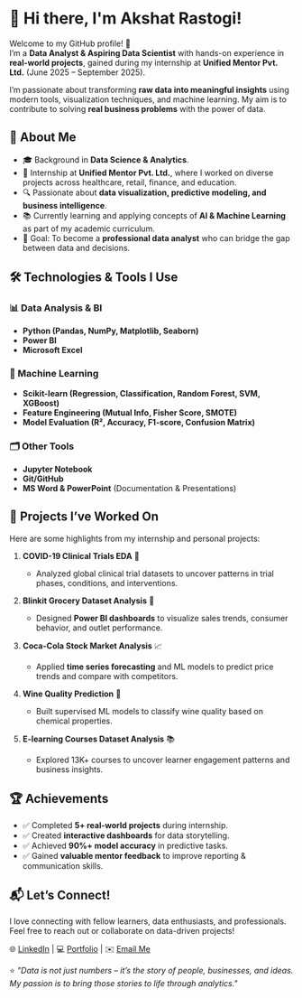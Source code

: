 # 👋 Hi there, I'm Akshat Rastogi!  

Welcome to my GitHub profile! 🚀  
I’m a **Data Analyst & Aspiring Data Scientist** with hands-on experience in **real-world projects**, gained during my internship at **Unified Mentor Pvt. Ltd.** (June 2025 – September 2025).  

I’m passionate about transforming **raw data into meaningful insights** using modern tools, visualization techniques, and machine learning. My aim is to contribute to solving **real business problems** with the power of data.  

## 🌟 About Me  
- 🎓 Background in **Data Science & Analytics**.  
- 💼 Internship at **Unified Mentor Pvt. Ltd.**, where I worked on diverse projects across healthcare, retail, finance, and education.  
- 🔍 Passionate about **data visualization, predictive modeling, and business intelligence**.  
- 📚 Currently learning and applying concepts of **AI & Machine Learning** as part of my academic curriculum.  
- 🎯 Goal: To become a **professional data analyst** who can bridge the gap between data and decisions.  

## 🛠️ Technologies & Tools I Use  
### 📊 Data Analysis & BI  
- **Python (Pandas, NumPy, Matplotlib, Seaborn)**  
- **Power BI**  
- **Microsoft Excel**  

### 🤖 Machine Learning  
- **Scikit-learn (Regression, Classification, Random Forest, SVM, XGBoost)**  
- **Feature Engineering (Mutual Info, Fisher Score, SMOTE)**  
- **Model Evaluation (R², Accuracy, F1-score, Confusion Matrix)**  

### 🗂️ Other Tools  
- **Jupyter Notebook**  
- **Git/GitHub**  
- **MS Word & PowerPoint** (Documentation & Presentations)  

## 🚀 Projects I’ve Worked On  
Here are some highlights from my internship and personal projects:  

1. **COVID-19 Clinical Trials EDA** 🧬  
   - Analyzed global clinical trial datasets to uncover patterns in trial phases, conditions, and interventions.  

2. **Blinkit Grocery Dataset Analysis** 🛒  
   - Designed **Power BI dashboards** to visualize sales trends, consumer behavior, and outlet performance.  

3. **Coca-Cola Stock Market Analysis** 📈  
   - Applied **time series forecasting** and ML models to predict price trends and compare with competitors.  

4. **Wine Quality Prediction** 🍷  
   - Built supervised ML models to classify wine quality based on chemical properties.  

5. **E-learning Courses Dataset Analysis** 📚  
   - Explored 13K+ courses to uncover learner engagement patterns and business insights.  

## 🏆 Achievements  
- ✅ Completed **5+ real-world projects** during internship.  
- ✅ Created **interactive dashboards** for data storytelling.  
- ✅ Achieved **90%+ model accuracy** in predictive tasks.  
- ✅ Gained **valuable mentor feedback** to improve reporting & communication skills.  

## 📬 Let’s Connect!  
I love connecting with fellow learners, data enthusiasts, and professionals.  
Feel free to reach out or collaborate on data-driven projects!  

🌐 [LinkedIn](https://in.linkedin.com/in/akshat-rastogi-567b08295) | 💻 [Portfolio](#) | ✉️ [Email Me](akshatrastogi6425@gmail.com)  

⭐ *"Data is not just numbers – it’s the story of people, businesses, and ideas. My passion is to bring those stories to life through analytics."*  
